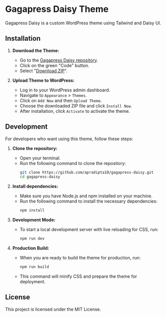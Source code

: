 # Gagapress Daisy Theme

Gagapress Daisy is a custom WordPress theme using Tailwind and Daisy UI.

## Installation

1. **Download the Theme:**
   - Go to the [Gagapress Daisy repository](https://github.com/apradipta10/gagapress-daisy/tree/main).
   - Click on the green "Code" button.
   - Select "[Download ZIP](https://github.com/apradipta10/gagapress-daisy/archive/refs/heads/main.zip)".

2. **Upload Theme to WordPress:**
   - Log in to your WordPress admin dashboard.
   - Navigate to `Appearance` > `Themes`.
   - Click on `Add New` and then `Upload Theme`.
   - Choose the downloaded ZIP file and click `Install Now`.
   - After installation, click `Activate` to activate the theme.

## Development

For developers who want using this theme, follow these steps:

1. **Clone the repository:**
   - Open your terminal.
   - Run the following command to clone the repository:
     ```sh
     git clone https://github.com/apradipta10/gagapress-daisy.git
     cd gagapress-daisy
     ```

2. **Install dependencies:**
   - Make sure you have Node.js and npm installed on your machine.
   - Run the following command to install the necessary dependencies:
     ```sh
     npm install
     ```

3. **Development Mode:**
   - To start a local development server with live reloading for CSS, run:
     ```sh
     npm run dev
     ```

4. **Production Build:**
   - When you are ready to build the theme for production, run:
     ```sh
     npm run build
     ```
   - This command will minify CSS and prepare the theme for deployment.

## License

This project is licensed under the MIT License.
